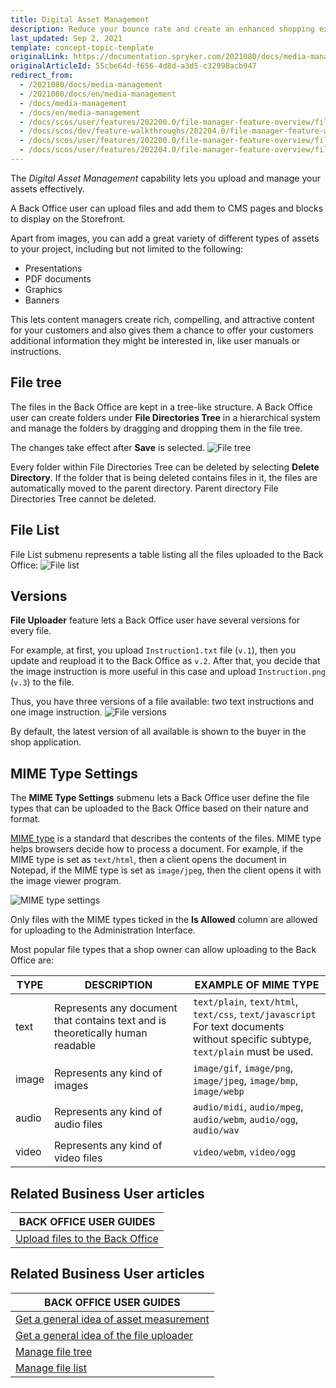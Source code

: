 ```yaml
---
title: Digital Asset Management
description: Reduce your bounce rate and create an enhanced shopping experience by providing impactful visuals while maintaining fast response times.
last_updated: Sep 2, 2021
template: concept-topic-template
originalLink: https://documentation.spryker.com/2021080/docs/media-management
originalArticleId: 55cbe64d-f656-4d8d-a3d5-c32998acb947
redirect_from:
  - /2021080/docs/media-management
  - /2021080/docs/en/media-management
  - /docs/media-management
  - /docs/en/media-management
  - /docs/scos/user/features/202200.0/file-manager-feature-overview/file-manager-feature-overview.html
  - /docs/scos/dev/feature-walkthroughs/202204.0/file-manager-feature-walkthrough.html
  - /docs/scos/user/features/202200.0/file-manager-feature-overview/file-uploader.html  
  - /docs/scos/user/features/202204.0/file-manager-feature-overview/file-uploader.html    
---
```


The *Digital Asset Management* capability lets you upload and manage your assets effectively.

A Back Office user can upload files and add them to CMS pages and blocks to display on the Storefront.

Apart from images, you can add a great variety of different types of assets to your project, including but not limited to the following:
* Presentations
* PDF documents
* Graphics
* Banners

This lets content managers create rich, compelling, and attractive content for your customers and also gives them a chance to offer your customers additional information they might be interested in, like user manuals or instructions.

## File tree

The files in the Back Office are kept in a tree-like structure. A Back Office user can create folders under **File Directories Tree** in a hierarchical system and manage the folders by dragging and dropping them in the file tree.

The changes take effect after **Save** is selected.
![File tree](https://spryker.s3.eu-central-1.amazonaws.com/docs/Features/Media+Management/File+Uploader/File+Uploader+Feature+Overview/file-tree.png)

Every folder within File Directories Tree can be deleted by selecting **Delete Directory**. If the folder that is being deleted contains files in it, the files are automatically moved to the parent directory. Parent directory File Directories Tree cannot be deleted.

## File List

File List submenu represents a table listing all the files uploaded to the Back Office:
![File list](https://spryker.s3.eu-central-1.amazonaws.com/docs/Features/Media+Management/File+Uploader/File+Uploader+Feature+Overview/file-list.png)


## Versions

**File Uploader** feature lets a Back Office user have several versions for every file.

For example, at first, you upload `Instruction1.txt` file (`v.1`), then you update and reupload it to the Back Office as `v.2`.
After that, you decide that the image instruction is more useful in this case and upload `Instruction.png` (`v.3`) to the file.

Thus, you have three versions of a file available: two text instructions and one image instruction.
![File versions](https://spryker.s3.eu-central-1.amazonaws.com/docs/Features/Media+Management/File+Uploader/File+Uploader+Feature+Overview/file-versions.png)

By default, the latest version of all available is shown to the buyer in the shop application.

## MIME Type Settings

The **MIME Type Settings** submenu lets a Back Office user define the file types that can be uploaded to the Back Office based on their nature and format.

[MIME type](https://en.wikipedia.org/wiki/Media_type) is a standard that describes the contents of the files. MIME type helps browsers decide how to process a document. For example, if the MIME type is set as `text/html`, then a client opens the document in Notepad, if the MIME type is set as `image/jpeg`, then the client opens it with the image viewer program.

![MIME type settings](https://spryker.s3.eu-central-1.amazonaws.com/docs/Features/Media+Management/File+Uploader/File+Uploader+Feature+Overview/mime-type-settings.png)

Only files with the MIME types ticked in the **Is Allowed** column are allowed for uploading to the Administration Interface.

Most popular file types that a shop owner can allow uploading to the Back Office are:

| TYPE | DESCRIPTION | EXAMPLE OF MIME TYPE |
| --- | --- | --- |
| text | Represents any document that contains text and is theoretically human readable | `text/plain`, `text/html`, `text/css`, `text/javascript`<br>For text documents without specific subtype, `text/plain` must be used.|
|image | Represents any kind of images | `image/gif`, `image/png`, `image/jpeg`, `image/bmp`, `image/webp` |
| audio | Represents any kind of audio files | `audio/midi`, `audio/mpeg`, `audio/webm`, `audio/ogg`, `audio/wav` |
| video | Represents any kind of video files | `video/webm`, `video/ogg` |


## Related Business User articles

|BACK OFFICE USER GUIDES|
|---|
| [Upload files to the Back Office](/docs/scos/user/back-office-user-guides/{{page.version}}/content/file-manager/managing-file-tree.html#uploading-files) |

## Related Business User articles

|BACK OFFICE USER GUIDES|
|---|
| [Get a general idea of asset measurement](/docs/scos/user/features/{{page.version}}/file-manager-feature-overview/asset-management.html)  |
| [Get a general idea of the file uploader](/docs/scos/user/features/{{page.version}}/file-manager-feature-overview/file-uploader.html)  |
| [Manage file tree](/docs/scos/user/back-office-user-guides/{{page.version}}/content/file-manager/managing-file-tree.html)   |
| [Manage file list](/docs/scos/user/back-office-user-guides/{{page.version}}/content/file-manager/managing-file-list.html) |

